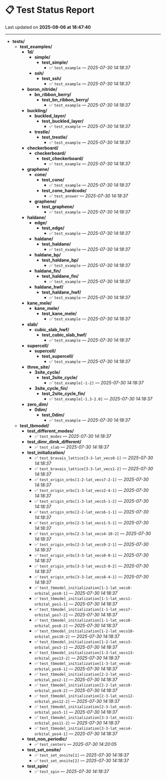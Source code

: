 # 📋 Test Status Report

Last updated on **2025-08-06 at 18:47:40**

---

- **tests/**
  - **test_examples/**
    - **1d/**
      - **simple/**
        - **test_simple/**
          - ✅ `test_example` — *2025-07-30 14:18:37*
      - **ssh/**
        - **test_ssh/**
          - ✅ `test_example` — *2025-07-30 14:18:37*
    - **boron_nitride/**
      - **bn_ribbon_berry/**
        - **test_bn_ribbon_berry/**
          - ✅ `test_example` — *2025-07-30 14:18:37*
    - **buckling/**
      - **buckled_layer/**
        - **test_buckled_layer/**
          - ✅ `test_example` — *2025-07-30 14:18:37*
      - **trestle/**
        - **test_trestle/**
          - ✅ `test_example` — *2025-07-30 14:18:37*
    - **checkerboard/**
      - **checkerboard/**
        - **test_checkerboard/**
          - ✅ `test_example` — *2025-07-30 14:18:37*
    - **graphene/**
      - **cone/**
        - **test_cone/**
          - ✅ `test_example` — *2025-07-30 14:18:37*
        - **test_cone_hardcode/**
          - ✅ `test_answer` — *2025-07-30 14:18:37*
      - **graphene/**
        - **test_graphene/**
          - ✅ `test_example` — *2025-07-30 14:18:37*
    - **haldane/**
      - **edge/**
        - **test_edge/**
          - ✅ `test_example` — *2025-07-30 14:18:37*
      - **haldane/**
        - **test_haldane/**
          - ✅ `test_example` — *2025-07-30 14:18:37*
      - **haldane_bp/**
        - **test_haldane_bp/**
          - ✅ `test_example` — *2025-07-30 14:18:37*
      - **haldane_fin/**
        - **test_haldane_fin/**
          - ✅ `test_example` — *2025-07-30 14:18:37*
      - **haldane_hwf/**
        - **test_haldane_hwf/**
          - ✅ `test_example` — *2025-07-30 14:18:37*
    - **kane_mele/**
      - **kane_mele/**
        - **test_kane_mele/**
          - ✅ `test_example` — *2025-07-30 14:18:37*
    - **slab/**
      - **cubic_slab_hwf/**
        - **test_cubic_slab_hwf/**
          - ✅ `test_example` — *2025-07-30 14:18:37*
    - **supercell/**
      - **supercell/**
        - **test_supercell/**
          - ✅ `test_example` — *2025-07-30 14:18:37*
    - **three_site/**
      - **3site_cycle/**
        - **test_3site_cycle/**
          - ✅ `test_example[-1-2]` — *2025-07-30 14:18:37*
      - **3site_cycle_fin/**
        - **test_2site_cycle_fin/**
          - ✅ `test_example[-1.3-2.0]` — *2025-07-30 14:18:37*
    - **zero_dim/**
      - **0dim/**
        - **test_0dim/**
          - ✅ `test_example` — *2025-07-30 14:18:37*
  - **test_tbmodel/**
    - **test_different_modes/**
      - ✅ `test_modes` — *2025-07-30 14:18:37*
    - **test_dimr_dimk_different/**
      - ✅ `test_slab` — *2025-07-30 14:18:37*
    - **test_initialization/**
      - ✅ `test_bravais_lattice[3-3-lat_vecs0-1]` — *2025-07-30 14:18:37*
      - ✅ `test_bravais_lattice[3-3-lat_vecs1-2]` — *2025-07-30 14:18:37*
      - ✅ `test_origin_orbs[1-2-lat_vecs7-2-1]` — *2025-07-30 14:18:37*
      - ✅ `test_origin_orbs[1-3-lat_vecs2-4-1]` — *2025-07-30 14:18:37*
      - ✅ `test_origin_orbs[1-3-lat_vecs5-1-2]` — *2025-07-30 14:18:37*
      - ✅ `test_origin_orbs[2-2-lat_vecs6-1-1]` — *2025-07-30 14:18:37*
      - ✅ `test_origin_orbs[2-3-lat_vecs1-5-1]` — *2025-07-30 14:18:37*
      - ✅ `test_origin_orbs[2-3-lat_vecs4-10-2]` — *2025-07-30 14:18:37*
      - ✅ `test_origin_orbs[2-3-lat_vecs9-2-1]` — *2025-07-30 14:18:37*
      - ✅ `test_origin_orbs[3-3-lat_vecs0-0-1]` — *2025-07-30 14:18:37*
      - ✅ `test_origin_orbs[3-3-lat_vecs3-0-2]` — *2025-07-30 14:18:37*
      - ✅ `test_origin_orbs[3-3-lat_vecs8-4-1]` — *2025-07-30 14:18:37*
      - ✅ `test_tbmodel_initialization[1-1-lat_vecs0-orbital_pos0-1]` — *2025-07-30 14:18:37*
      - ✅ `test_tbmodel_initialization[1-1-lat_vecs1-orbital_pos1-1]` — *2025-07-30 14:18:37*
      - ✅ `test_tbmodel_initialization[1-1-lat_vecs7-orbital_pos7-2]` — *2025-07-30 14:18:37*
      - ✅ `test_tbmodel_initialization[1-1-lat_vecs8-orbital_pos8-2]` — *2025-07-30 14:18:37*
      - ✅ `test_tbmodel_initialization[1-2-lat_vecs10-orbital_pos10-2]` — *2025-07-30 14:18:37*
      - ✅ `test_tbmodel_initialization[1-2-lat_vecs3-orbital_pos3-1]` — *2025-07-30 14:18:37*
      - ✅ `test_tbmodel_initialization[1-3-lat_vecs13-orbital_pos13-2]` — *2025-07-30 14:18:37*
      - ✅ `test_tbmodel_initialization[1-3-lat_vecs6-orbital_pos6-1]` — *2025-07-30 14:18:37*
      - ✅ `test_tbmodel_initialization[2-2-lat_vecs2-orbital_pos2-1]` — *2025-07-30 14:18:37*
      - ✅ `test_tbmodel_initialization[2-2-lat_vecs9-orbital_pos9-2]` — *2025-07-30 14:18:37*
      - ✅ `test_tbmodel_initialization[2-3-lat_vecs12-orbital_pos12-2]` — *2025-07-30 14:18:37*
      - ✅ `test_tbmodel_initialization[2-3-lat_vecs5-orbital_pos5-1]` — *2025-07-30 14:18:37*
      - ✅ `test_tbmodel_initialization[3-3-lat_vecs11-orbital_pos11-2]` — *2025-07-30 14:18:37*
      - ✅ `test_tbmodel_initialization[3-3-lat_vecs4-orbital_pos4-1]` — *2025-07-30 14:18:37*
    - **test_non_periodic/**
      - ✅ `test_centers` — *2025-07-30 14:20:05*
    - **test_set_onsite/**
      - ✅ `test_set_onsite[1]` — *2025-07-30 14:18:37*
      - ✅ `test_set_onsite[2]` — *2025-07-30 14:18:37*
    - **test_spin/**
      - ✅ `test_spin` — *2025-07-30 14:18:37*